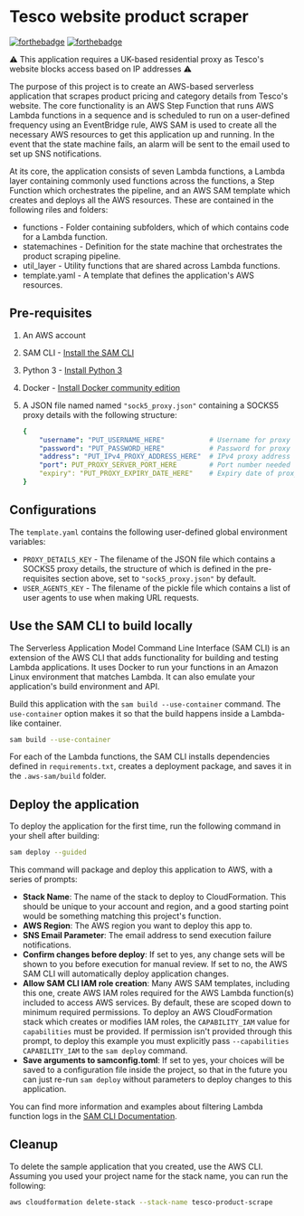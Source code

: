 # Tesco website product scraper
[![forthebadge](https://forthebadge.com/images/badges/made-with-python.svg)](https://forthebadge.com) [![forthebadge](https://forthebadge.com/images/badges/designed-in-etch-a-sketch.svg)](https://forthebadge.com)

:warning: This application requires a UK-based residential proxy as Tesco's website blocks access based on IP addresses :warning:

The purpose of this project is to create an AWS-based serverless application that scrapes product pricing and category details from Tesco's website. The core functionality is an AWS Step Function that runs AWS Lambda functions in a sequence and is scheduled to run on a user-defined frequency using an EventBridge rule, AWS SAM is used to create all the necessary AWS resources to get this application up and running. In the event that the state machine fails, an alarm will be sent to the email used to set up SNS notifications.

At its core, the application consists of seven Lambda functions, a Lambda layer containing commonly used functions across the functions, a Step Function which orchestrates the pipeline, and an AWS SAM template which creates and deploys all the AWS resources. These are contained in the following riles and folders:

- functions - Folder containing subfolders, which of which contains code for a Lambda function.
- statemachines - Definition for the state machine that orchestrates the product scraping pipeline.
- util_layer - Utility functions that are shared across Lambda functions.
- template.yaml - A template that defines the application's AWS resources.

## Pre-requisites

1. An AWS account
2. SAM CLI - [Install the SAM CLI](https://docs.aws.amazon.com/serverless-application-model/latest/developerguide/serverless-sam-cli-install.html)
3. Python 3 - [Install Python 3](https://www.python.org/downloads/)
4. Docker - [Install Docker community edition](https://hub.docker.com/search/?type=edition&offering=community)
6. A JSON file named named `"sock5_proxy.json"` containing a SOCKS5 proxy details with the following structure:

    ```yaml
    {
        "username": "PUT_USERNAME_HERE"           # Username for proxy as string
        "password": "PUT_PASSWORD_HERE"           # Password for proxy as string
        "address": "PUT_IPv4_PROXY_ADDRESS_HERE"  # IPv4 proxy address as string
        "port": PUT_PROXY_SERVER_PORT_HERE        # Port number needed to communicate with proxy server as integer
        "expiry": "PUT_PROXY_EXPIRY_DATE_HERE"    # Expiry date of proxy in "YYYY-MM-DD" format as string
    }

## Configurations

The `template.yaml` contains the following user-defined global environment variables:

- `PROXY_DETAILS_KEY` - The filename of the JSON file which contains a SOCKS5 proxy details, the structure of which is defined in the pre-requisites section above, set to `"sock5_proxy.json"` by default.
- `USER_AGENTS_KEY` - The filename of the pickle file which contains a list of user agents to use when making URL requests.


## Use the SAM CLI to build locally

The Serverless Application Model Command Line Interface (SAM CLI) is an extension of the AWS CLI that adds functionality for building and testing Lambda applications. It uses Docker to run your functions in an Amazon Linux environment that matches Lambda. It can also emulate your application's build environment and API.

Build this application with the `sam build --use-container` command. The `use-container` option makes it so that the build happens inside a Lambda-like container.

```bash
sam build --use-container
```

For each of the Lambda functions, the SAM CLI installs dependencies defined in `requirements.txt`, creates a deployment package, and saves it in the `.aws-sam/build` folder.

## Deploy the application

To deploy the application for the first time, run the following command in your shell after building:

```bash
sam deploy --guided
```

This command will package and deploy this application to AWS, with a series of prompts:

* **Stack Name**: The name of the stack to deploy to CloudFormation. This should be unique to your account and region, and a good starting point would be something matching this project's function.
* **AWS Region**: The AWS region you want to deploy this app to.
* **SNS Email Parameter**: The email address to send execution failure notifications.
* **Confirm changes before deploy**: If set to yes, any change sets will be shown to you before execution for manual review. If set to no, the AWS SAM CLI will automatically deploy application changes.
* **Allow SAM CLI IAM role creation**: Many AWS SAM templates, including this one, create AWS IAM roles required for the AWS Lambda function(s) included to access AWS services. By default, these are scoped down to minimum required permissions. To deploy an AWS CloudFormation stack which creates or modifies IAM roles, the `CAPABILITY_IAM` value for `capabilities` must be provided. If permission isn't provided through this prompt, to deploy this example you must explicitly pass `--capabilities CAPABILITY_IAM` to the `sam deploy` command.
* **Save arguments to samconfig.toml**: If set to yes, your choices will be saved to a configuration file inside the project, so that in the future you can just re-run `sam deploy` without parameters to deploy changes to this application.

You can find more information and examples about filtering Lambda function logs in the [SAM CLI Documentation](https://docs.aws.amazon.com/serverless-application-model/latest/developerguide/serverless-sam-cli-logging.html).

## Cleanup

To delete the sample application that you created, use the AWS CLI. Assuming you used your project name for the stack name, you can run the following:

```bash
aws cloudformation delete-stack --stack-name tesco-product-scrape
```
